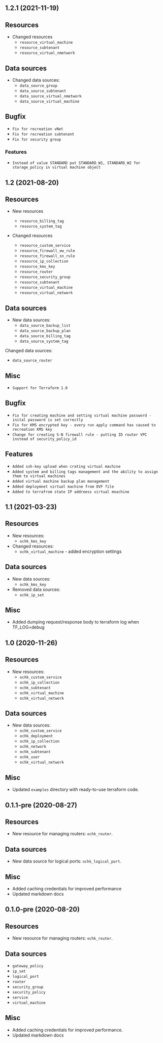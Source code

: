## 1.2.1 (2021-11-19)

## Resources
* Changed resources
  * `resource_virtual_machine`
  * `resource_subtenant`
  * `resource_virtual_nmetwork`

## Data sources
* Changed data sources:
  * `data_source_group`
  * `data_source_subtenant`
  * `data_source_virtual_nmetwork`
  * `data_source_virtual_machine`



## Bugfix
* `Fix for recreation vNet`
* `Fix for recreation subtenant`
* `Fix for security group`

### Features
* `Instead of value STANDARD put STANDARD_W1, STANDARD_W2 for storage_policy in virtual machine object`

## 1.2 (2021-08-20)

## Resources
* New resources
  * `resource_billing_tag`
  * `resource_system_tag`

* Changed resources
  * `resource_custom_service`
  * `resource_firewall_ew_rule`
  * `resource_firewall_sn_rule`
  * `resource_ip_collection`
  * `resource_kms_key`
  * `resource_router`
  * `resource_security_group`
  * `resource_subtenant`
  * `resource_virtual_machine`
  * `resource_virtual_network`

## Data sources
* New data sources:
  * `data_source_backup_list`
  * `data_source_backup_plan`
  * `data_source_billing_tag`
  * `data_source_system_tag`
    
Changed data sources:
  * `data_source_router`


## Misc
  * `Support for Terraform 1.0`

## Bugfix
  * `Fix for creating machine and setting virtual machine password - inital password is set correctly`  
  * `Fix for KMS encrypted key - every run apply command has caused to recreation KMS key`  
  * `Change for creating S-N firewall rule - putting ID router VPC instead of security_policy_id`

## Features
  * `Added ssh-key upload when crating virtual machine`
  * `Added system and billing tags management and the ability to assign them to virtual machines`
  * `Added virtual machine backup plan management`
  * `Added deploymnet virtual machine from OVF file`
  * `Added to terrafrom state IP addreess virtual mnachine`
  



## 1.1 (2021-03-23)

## Resources
* New resources:
  * `ochk_kms_key`
* Changed resources:
  * `ochk_virtual_machine` - added encryption settings

## Data sources
* New data sources:
  * `ochk_kms_key`
* Removed data sources:
  * `ochk_ip_set`

## Misc
* Added dumping request/response body to terraform log when TF_LOG=debug

## 1.0 (2020-11-26)

## Resources
* New resources:
  * `ochk_custom_service`
  * `ochk_ip_collection`
  * `ochk_subtenant`
  * `ochk_virtual_machine`
  * `ochk_virtual_network`

## Data sources
* New data sources:
  * `ochk_custom_service`
  * `ochk_deployment`
  * `ochk_ip_collection`
  * `ochk_network`
  * `ochk_subtenant`
  * `ochk_user`
  * `ochk_virtual_network`

## Misc
* Updated `examples` directory with ready-to-use terraform code.

## 0.1.1-pre (2020-08-27)

## Resources
* New resource for managing routers: `ochk_router`.

## Data sources 
* New data source for logical ports: `ochk_logical_port`.

## Misc 
* Added caching credentials for improved performance
* Updated markdown docs

## 0.1.0-pre (2020-08-20)

## Resources
* New resource for managing routers: `ochk_router`.

## Data sources 
* `gateway_policy`
* `ip_set`
* `logical_port`
* `router`
* `security_group`
* `security_policy`
* `service`
* `virtual_machine`

## Misc 
* Added caching credentials for improved performance.
* Updated markdown docs


 